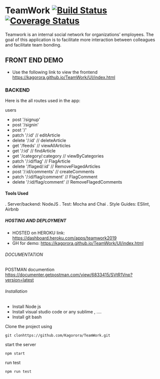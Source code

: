 # TeamWork [![Build Status](https://travis-ci.com/Kagorora/TeamWork.svg?branch=develop)](https://travis-ci.com/Kagorora/TeamWork)  [![Coverage Status](https://coveralls.io/repos/github/Kagorora/TeamWork/badge.svg?branch=develop)](https://coveralls.io/github/Kagorora/TeamWork?branch=develop)

Teamwork is an internal social network for organizations’ employees. The goal of this application is to facilitate more interaction between colleagues and facilitate team bonding.

## FRONT END DEMO 
* Use the following link to view the frontend
https://kagorora.github.io/TeamWork/UI/index.html

### BACKEND
Here is the all routes used in the app:

users

* post '/signup'
* post '/signin'
* post '/'
* patch '/:id'  // editArticle
* delete '/:id' // deleteArticle
* get '/feeds' // viewAllArticles
* get '/:id' // findArticle
* get '/category/:category // viewByCategories
* patch '/:id/flag' // FlagArticle
* delete '/flaged/:id' // RemoveFlagedArticles
* post '/:id/comments'  // createComments
* patch '/:id/flag/comment' // FlagComment
* delete '/:id/flag/comment' // RemoveFlagedComments

#### Tools Used

. Server/backend: NodeJS
. Test: Mocha and Chai
. Style Guides: ESlint, Airbnb

##### HOSTING AND DEPLOYMENT

* HOSTED on HEROKU link: https://dashboard.heroku.com/apps/teamwork2019<br>
* GH for demo: https://kagorora.github.io/TeamWork/UI/index.html

###### DOCUMENTATION

POSTMAN documention https://documenter.getpostman.com/view/6833415/SVtR1Vnp?version=latest

###### Installation

* Install Node js
* Install visual studio code or any sublime , ....
* Install git bash

Clone the project using 

```
git clonhttps://github.com/Kagorora/TeamWork.git
```

start the server <br>

```
npm start
```
 
 run test <br>
 
```
npm run test
```

 


